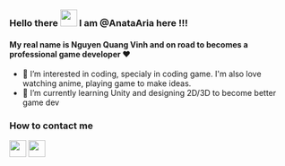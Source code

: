 ### Hello there <img src= "https://raw.githubusercontent.com/MartinHeinz/MartinHeinz/master/wave.gif" width = "30px"> I am @AnataAria here !!! 
#### My real name is Nguyen Quang Vinh and on road to becomes a professional game developer ❤
- 👀 I’m interested in coding, specialy in coding game. I'm also love watching anime, playing game to make ideas.
- 🌱 I’m currently learning Unity and designing 2D/3D to become better game dev

### How to contact me
<img src="https://cdn-icons-png.flaticon.com/512/5968/5968764.png" width = "30px">          <img src="https://cdn-icons-png.flaticon.com/512/3670/3670151.png" width = "30px">


<!---
AnataAria/AnataAria is a ✨ special ✨ repository because its `README.md` (this file) appears on your GitHub profile.
You can click the Preview link to take a look at your changes.
--->
